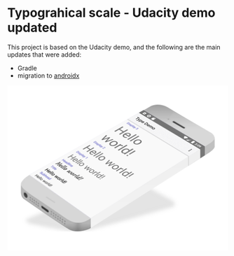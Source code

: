 # Typograhical scale - Udacity demo updated

This project is based on the Udacity demo, and the following are the main updates that were added:

* Gradle
* migration to [androidx](https://developer.android.com/jetpack/androidx/migrate)

![typograhical_scale](md_typograhical_scale.gif)
